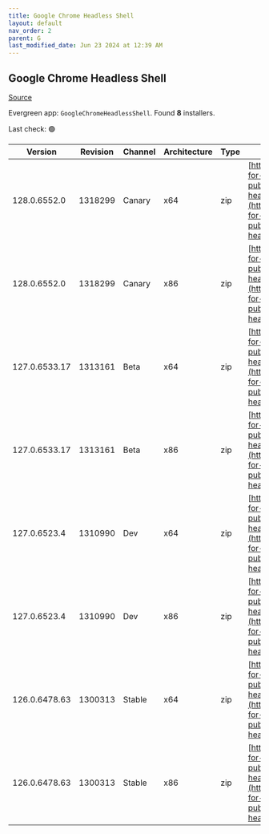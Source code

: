 ```yaml
---
title: Google Chrome Headless Shell
layout: default
nav_order: 2
parent: G
last_modified_date: Jun 23 2024 at 12:39 AM
---
```


## Google Chrome Headless Shell

[Source](https://googlechromelabs.github.io/chrome-for-testing/)

Evergreen app: `GoogleChromeHeadlessShell`. Found **8** installers.

Last check: 🟢

| Version       | Revision | Channel | Architecture | Type | URI                                                                                                                                                                                                                          |
| ------------- | -------- | ------- | ------------ | ---- | ---------------------------------------------------------------------------------------------------------------------------------------------------------------------------------------------------------------------------- |
| 128.0.6552.0  | 1318299  | Canary  | x64          | zip  | [https://storage.googleapis.com/chrome-for-testing-public/128.0.6552.0/win64/chrome-headless-shell-win64.zip](https://storage.googleapis.com/chrome-for-testing-public/128.0.6552.0/win64/chrome-headless-shell-win64.zip)   |
| 128.0.6552.0  | 1318299  | Canary  | x86          | zip  | [https://storage.googleapis.com/chrome-for-testing-public/128.0.6552.0/win32/chrome-headless-shell-win32.zip](https://storage.googleapis.com/chrome-for-testing-public/128.0.6552.0/win32/chrome-headless-shell-win32.zip)   |
| 127.0.6533.17 | 1313161  | Beta    | x64          | zip  | [https://storage.googleapis.com/chrome-for-testing-public/127.0.6533.17/win64/chrome-headless-shell-win64.zip](https://storage.googleapis.com/chrome-for-testing-public/127.0.6533.17/win64/chrome-headless-shell-win64.zip) |
| 127.0.6533.17 | 1313161  | Beta    | x86          | zip  | [https://storage.googleapis.com/chrome-for-testing-public/127.0.6533.17/win32/chrome-headless-shell-win32.zip](https://storage.googleapis.com/chrome-for-testing-public/127.0.6533.17/win32/chrome-headless-shell-win32.zip) |
| 127.0.6523.4  | 1310990  | Dev     | x64          | zip  | [https://storage.googleapis.com/chrome-for-testing-public/127.0.6523.4/win64/chrome-headless-shell-win64.zip](https://storage.googleapis.com/chrome-for-testing-public/127.0.6523.4/win64/chrome-headless-shell-win64.zip)   |
| 127.0.6523.4  | 1310990  | Dev     | x86          | zip  | [https://storage.googleapis.com/chrome-for-testing-public/127.0.6523.4/win32/chrome-headless-shell-win32.zip](https://storage.googleapis.com/chrome-for-testing-public/127.0.6523.4/win32/chrome-headless-shell-win32.zip)   |
| 126.0.6478.63 | 1300313  | Stable  | x64          | zip  | [https://storage.googleapis.com/chrome-for-testing-public/126.0.6478.63/win64/chrome-headless-shell-win64.zip](https://storage.googleapis.com/chrome-for-testing-public/126.0.6478.63/win64/chrome-headless-shell-win64.zip) |
| 126.0.6478.63 | 1300313  | Stable  | x86          | zip  | [https://storage.googleapis.com/chrome-for-testing-public/126.0.6478.63/win32/chrome-headless-shell-win32.zip](https://storage.googleapis.com/chrome-for-testing-public/126.0.6478.63/win32/chrome-headless-shell-win32.zip) |
